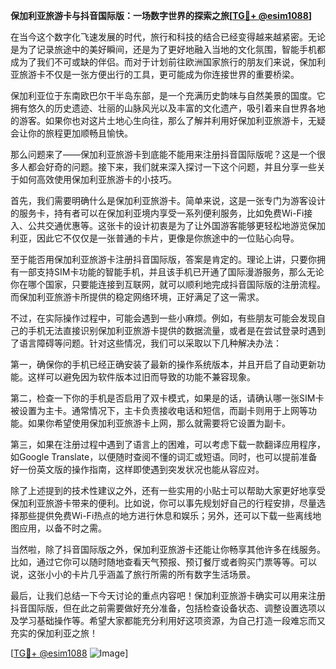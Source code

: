 **保加利亚旅游卡与抖音国际版：一场数字世界的探索之旅[[TG💪+ @esim1088](https://t.me/s/esim1088)]**

在当今这个数字化飞速发展的时代，旅行和科技的结合已经变得越来越紧密。无论是为了记录旅途中的美好瞬间，还是为了更好地融入当地的文化氛围，智能手机都成为了我们不可或缺的伴侣。而对于计划前往欧洲国家旅行的朋友们来说，保加利亚旅游卡不仅是一张方便出行的工具，更可能成为你连接世界的重要桥梁。

保加利亚位于东南欧巴尔干半岛东部，是一个充满历史韵味与自然美景的国度。它拥有悠久的历史遗迹、壮丽的山脉风光以及丰富的文化遗产，吸引着来自世界各地的游客。如果你也对这片土地心生向往，那么了解并利用好保加利亚旅游卡，无疑会让你的旅程更加顺畅且愉快。

那么问题来了——保加利亚旅游卡到底能不能用来注册抖音国际版呢？这是一个很多人都会好奇的问题。接下来，我们就来深入探讨一下这个问题，并且分享一些关于如何高效使用保加利亚旅游卡的小技巧。

首先，我们需要明确什么是保加利亚旅游卡。简单来说，这是一张专门为游客设计的服务卡，持有者可以在保加利亚境内享受一系列便利服务，比如免费Wi-Fi接入、公共交通优惠等。这张卡的设计初衷是为了让外国游客能够更轻松地游览保加利亚，因此它不仅仅是一张普通的卡片，更像是你旅途中的一位贴心向导。

至于能否用保加利亚旅游卡注册抖音国际版，答案是肯定的。理论上讲，只要你拥有一部支持SIM卡功能的智能手机，并且该手机已开通了国际漫游服务，那么无论你在哪个国家，只要能连接到互联网，就可以顺利地完成抖音国际版的注册流程。而保加利亚旅游卡所提供的稳定网络环境，正好满足了这一需求。

不过，在实际操作过程中，可能会遇到一些小麻烦。例如，有些朋友可能会发现自己的手机无法直接识别保加利亚旅游卡提供的数据流量，或者是在尝试登录时遇到了语言障碍等问题。针对这些情况，我们可以采取以下几种解决办法：

第一，确保你的手机已经正确安装了最新的操作系统版本，并且开启了自动更新功能。这样可以避免因为软件版本过旧而导致的功能不兼容现象。

第二，检查一下你的手机是否启用了双卡模式，如果是的话，请确认哪一张SIM卡被设置为主卡。通常情况下，主卡负责接收电话和短信，而副卡则用于上网等功能。如果你希望使用保加利亚旅游卡上网，那么就需要将它设置为副卡。

第三，如果在注册过程中遇到了语言上的困难，可以考虑下载一款翻译应用程序，如Google Translate，以便随时查阅不懂的词汇或短语。同时，也可以提前准备好一份英文版的操作指南，这样即使遇到突发状况也能从容应对。

除了上述提到的技术性建议之外，还有一些实用的小贴士可以帮助大家更好地享受保加利亚旅游卡带来的便利。比如说，你可以事先规划好自己的行程安排，尽量选择那些提供免费Wi-Fi热点的地方进行休息和娱乐；另外，还可以下载一些离线地图应用，以备不时之需。

当然啦，除了抖音国际版之外，保加利亚旅游卡还能让你畅享其他许多在线服务。比如，通过它你可以随时随地查看天气预报、预订餐厅或者购买门票等等。可以说，这张小小的卡片几乎涵盖了旅行所需的所有数字生活场景。

最后，让我们总结一下今天讨论的重点内容吧！保加利亚旅游卡确实可以用来注册抖音国际版，但在此之前需要做好充分准备，包括检查设备状态、调整设置选项以及学习基础操作等。希望大家都能充分利用好这项资源，为自己打造一段难忘而又充实的保加利亚之旅！

[[TG💪+ @esim1088](https://t.me/s/esim1088) ![Image](https://i.postimg.cc/4NQfJmqS/Snipaste-2025-05-13-00-14-12.png)]